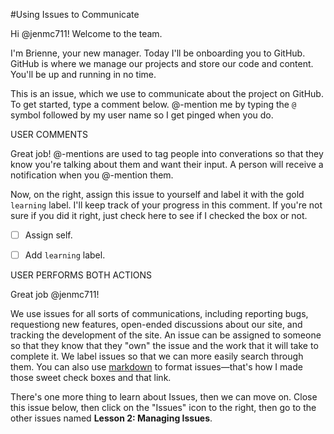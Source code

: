 #Using Issues to Communicate

Hi @jenmc711! Welcome to the team.

I'm Brienne, your new manager. Today I'll be onboarding you to GitHub. GitHub is where we manage our projects and store our code and content. You'll be up and running in no time.

This is an issue, which we use to communicate about the project on GitHub. To get started, type a comment below. @-mention me by typing the `@` symbol followed by my user name so I get pinged when you do.


USER COMMENTS

Great job! @-mentions are used to tag people into converations so that they know you're talking about them and want their input. A person will receive a notification when you @-mention them.

Now, on the right, assign this issue to yourself and label it with the gold `learning` label. I'll keep track of your progress in this comment. If you're not sure if you did it right, just check here to see if I checked the box or not.

- [ ] Assign self.
- [ ] Add `learning` label.


USER PERFORMS BOTH ACTIONS

Great job @jenmc711!

We use issues for all sorts of communications, including reporting bugs, requestiong new features, open-ended discussions about our site, and tracking the development of the site. An issue can be assigned to someone so that they know that they "own" the issue and the work that it will take to complete it. We label issues so that we can more easily search through them. You can also use [markdown](https://help.github.com/articles/markdown-basics/) to format issues—that's how I made those sweet check boxes and that link. 

There's one more thing to learn about Issues, then we can move on. Close this issue below, then click on the "Issues" icon to the right, then go to the other issues named **Lesson 2: Managing Issues**. 